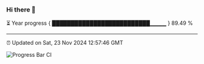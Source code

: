 ### Hi there 👋

⏳ Year progress { ██████████████████████████▁▁▁▁ } 89.49 %

---

⏰ Updated on Sat, 23 Nov 2024 12:57:46 GMT

![Progress Bar CI](https://github.com/IshwaranRudhara/GIT-ACTION/workflows/Progress%20Bar%20CI/badge.svg)
